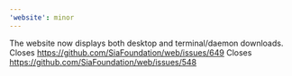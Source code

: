 ```yaml
---
'website': minor
---
```


The website now displays both desktop and terminal/daemon downloads. Closes https://github.com/SiaFoundation/web/issues/649 Closes https://github.com/SiaFoundation/web/issues/548
